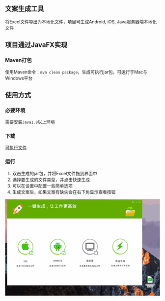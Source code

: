 ## 文案生成工具
将Excel文件导出为本地化文件，项目可生成Android, iOS, Java服务器端本地化文件

## 项目通过JavaFX实现
### Maven打包
使用Maven命令：`mvn clean package`，生成可执行jar包，可运行于Mac与Windows平台

## 使用方式
### 必要环境
需要安装`Java1.8`以上环境
### 下载 
[可执行文件](bin/EasyLocalize-jar-with-dependencies.jar)
### 运行
1. 双击生成的jar包，并将Excel文件拖到界面中
2. 选择要生成的文件类型，并点击快速生成
3. 可以在设置中配置一些简单选项
4. 生成文案后，如果文案有缺失会在右下角显示查看按钮

![demo.gif](bin/demo.gif)

